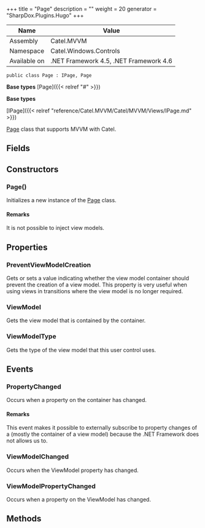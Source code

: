 

+++
title = "Page" 
description = ""
weight = 20
generator = "SharpDox.Plugins.Hugo"
+++

Name|Value
---|---
Assembly|Catel.MVVM
Namespace|Catel.Windows.Controls
Available on|.NET Framework 4.5, .NET Framework 4.6

```
public class Page : IPage, Page
```

**Base types**
[Page]({{< relref "#" >}})

**Base types**

[IPage]({{< relref "reference/Catel.MVVM/Catel/MVVM/Views/IPage.md" >}})

[Page](#) class that supports MVVM with Catel.

## Fields

## Constructors

### Page()

Initializes a new instance of the [Page](#) class.

#### Remarks

It is not possible to inject view models.

## Properties

### PreventViewModelCreation

Gets or sets a value indicating whether the view model container should prevent the creation of a view model. This property is very useful when using views in transitions where the view model is no longer required.

### ViewModel

Gets the view model that is contained by the container.

### ViewModelType

Gets the type of the view model that this user control uses.

## Events

### PropertyChanged

Occurs when a property on the container has changed.

#### Remarks

This event makes it possible to externally subscribe to property changes of a (mostly the container of a view model) because the .NET Framework does not allows us to.

### ViewModelChanged

Occurs when the ViewModel property has changed.

### ViewModelPropertyChanged

Occurs when a property on the ViewModel has changed.

## Methods

